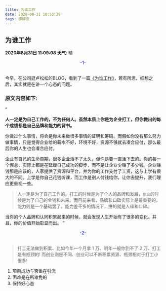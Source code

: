 ```yaml
---
title: 为谁工作
date: 2020-08-31 10:53:39
tags: 碎碎念
---
```


## 为谁工作 

**2020年8月31日 11:09:08**  **天气**: 晴

<center><font color="blue">-1-</font></center><br/>

今早，在公司逛卢松松的BLOG，看到了一篇[《为谁工作》](https://lusongsong.com/yulu/t/13564.html)，若有所思，细想之后，其实就是在讲一个心态的问题。

### 原文内容如下:
“

**人一定是为自己工作的，不为任何人。虽然本质上你是为企业打工，但你做出的每个成绩都是自己品牌和能力的背书。**

你做过什么事情，将会是你未来做很多事情的证明和筹码。而假如你没有那么努力做事情，只是觉得企业给的薪水不好，环境不好，资源不够就去凑合应付，那么最后你的人生也会凑合应付。

企业有自己的生命周期，很多企业活不了太久，但你是要一直活下去的。你的每一个懈怠，实际上都是在延缓自己成功的脚步，而不是让企业少赚了多少钱。企业赚钱那是应该的，人家提供了资源和平台，并为你的工作支付了工资，这与上学有很大的不同。上学是你自己花钱听课，而工作是别人付钱给你，让你去提升，我们理应更重视一些。

> 人一定是为了自己工作的。打工的时候是为了个人的品牌和发展，`创业`的时候是为了自己的金钱和未来。而目前来看，品牌和口碑实际上是最重要的，能力则是一个基础罢了。能力差不多的情况下，拼的就是人缘和口碑。

当你的个人品牌和认同积累起来的时候，就会发现人生开始有了很多的变化。并且，你的价值开始彰显而出。
”

<center><font color="blue">-2-</font></center><br/>

> 打工无法做到积累、比如今年一个月拿 1 万、明年一般你到不了 2 万、打工是有瓶颈的! 而创业则是不同、创业可以不断积累资源、瓶颈相对于打工小很多!

1. 项目成功与否重在引流
2. 困难是在所难免的
3. 保持好心态
